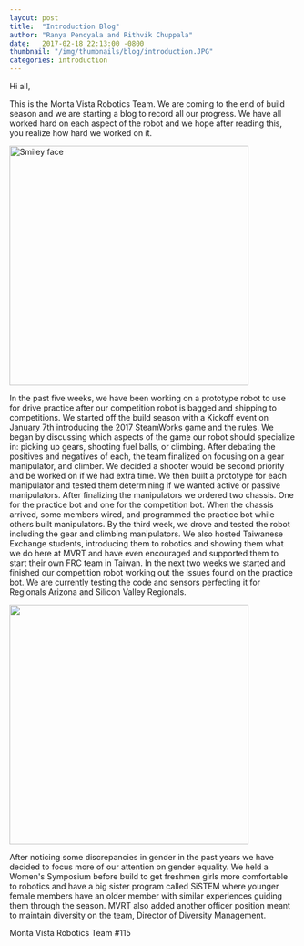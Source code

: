 ```yaml
---
layout: post
title:  "Introduction Blog"
author: "Ranya Pendyala and Rithvik Chuppala"
date:   2017-02-18 22:13:00 -0800
thumbnail: "/img/thumbnails/blog/introduction.JPG"
categories: introduction
---
```

Hi all,

This is the Monta Vista Robotics Team. We are coming to the end of build season and we are starting a blog to record all our progress. We have all worked hard on each aspect of the robot and we hope after reading this, you realize how hard we worked on it. 

<img src="/img/thumbnails/blog/introduction.JPG" alt="Smiley face" width="420" height="420">

In the past five weeks, we have been working on a prototype robot to use for drive practice after our competition robot is bagged and shipping to competitions. We started off the build season with a Kickoff event on January 7th introducing the 2017 SteamWorks game and the rules. We began by discussing which aspects of the game our robot should specialize in: picking up gears, shooting fuel balls, or climbing.  After debating the positives and negatives of each, the team finalized on focusing on a gear manipulator, and climber.  We decided a shooter would be second priority and be worked on if we had extra time.  We then built a prototype for each manipulator and tested them determining if we wanted active or passive manipulators.  After finalizing the manipulators we ordered two chassis.  One for the practice bot and one for the competition bot.  When the chassis arrived, some members wired, and programmed the practice bot while others built manipulators.  By the third week, we drove and tested the robot including the gear and climbing manipulators.  We also hosted Taiwanese Exchange students, introducing them to robotics and showing them what we do here at MVRT and have even encouraged and supported them to start their own FRC team in Taiwan.  In the next two weeks we started and finished our competition robot working out the issues found on the practice bot.  We are currently testing the code and sensors perfecting it for Regionals Arizona and Silicon Valley Regionals.

<img src="/img/thumbnails/blog/intro2.JPG" width="420">

After noticing some discrepancies in gender in the past years we have decided to focus more of our attention on gender equality.  We held a Women's Symposium before build to get freshmen girls more comfortable to robotics and have a big sister program called SiSTEM where younger female members have an older member with similar experiences guiding them through the season.  MVRT also added another officer position meant to maintain diversity on the team, Director of Diversity Management.

Monta Vista Robotics Team #115

